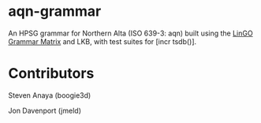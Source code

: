 # aqn-grammar
An HPSG grammar for Northern Alta (ISO 639-3: aqn) built using the [LinGO Grammar Matrix](https://matrix.ling.washington.edu/index.html) and LKB, with test suites for [incr tsdb()].

# Contributors
Steven Anaya (boogie3d)

Jon Davenport (jmeld)

